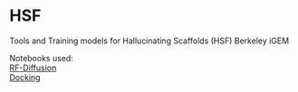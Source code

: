 # HSF
Tools and Training models for Hallucinating Scaffolds (HSF) Berkeley iGEM

Notebooks used: <br>
[RF-Diffusion](https://colab.research.google.com/drive/11hAKg8bpkrUXwJ4P6zHB0meWz8kfrgM6?usp=sharing#scrollTo=3W7o10e51gVr) <br>
[Docking](https://colab.research.google.com/drive/11SzyDHmCdH8UQS_gVtsTZCFbWRqgp1xF#scrollTo=kXkwBL94CC3h)
